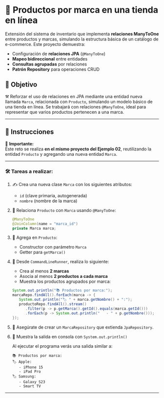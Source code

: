 # 🛒 Productos por marca en una tienda en línea

Extensión del sistema de inventario que implementa **relaciones ManyToOne** entre productos y marcas, simulando la estructura básica de un catálogo de e-commerce. Este proyecto demuestra:

- Configuración de **relaciones JPA** (`@ManyToOne`)  
- **Mapeo bidireccional** entre entidades  
- **Consultas agrupadas** por relaciones  
- **Patrón Repository** para operaciones CRUD  

## 🎯 Objetivo

⚒️ Reforzar el uso de relaciones en JPA mediante una entidad nueva llamada `Marca`, relacionada con `Producto`, simulando un modelo básico de una tienda en línea. Se trabajará con relaciones `@ManyToOne`, ideal para representar que varios productos pertenecen a una marca.

---

## 📝 Instrucciones

📌 **Importante:**  
Este reto se realiza **en el mismo proyecto del Ejemplo 02**, reutilizando la entidad `Producto` y agregando una nueva entidad `Marca`.

---

### 🛠️ Tareas a realizar:

1. ✍️ Crea una nueva clase `Marca` con los siguientes atributos:
   - `id` (clave primaria, autogenerada)
   - `nombre` (nombre de la marca)

2. 🔁 Relaciona `Producto` con `Marca` usando `@ManyToOne`:

    ```java
    @ManyToOne
    @JoinColumn(name = "marca_id")
    private Marca marca;
    ```

3. 🔄 Agrega en `Producto`:
   - Constructor con parámetro `Marca`
   - Getter para `getMarca()`

4. 🧪 Desde `CommandLineRunner`, realiza lo siguiente:
   - Crea al menos **2 marcas**
   - Asocia al menos **2 productos a cada marca**
   - Muestra los productos agrupados por marca:

   ```java
   System.out.println("📚 Productos por marca:");
   marcaRepo.findAll().forEach(marca -> {
      System.out.println("🏷️ " + marca.getNombre() + ":");
      productoRepo.findAll().stream()
         .filter(p -> p.getMarca().getId().equals(marca.getId()))
         .forEach(p -> System.out.println("   - " + p.getNombre()));
   });
   ```

5. 🧾 Asegúrate de crear un `MarcaRepository` que extienda `JpaRepository`.

6. 🧾 Muestra la salida en consola con `System.out.println()`


   Al ejecutar el programa verás una salida similar a:

   ```
   📚 Productos por marca:
   🏷️ Apple:
      - iPhone 15
      - iPad Pro
   🏷️ Samsung:
      - Galaxy S23
      - Smart TV
   ```

---

